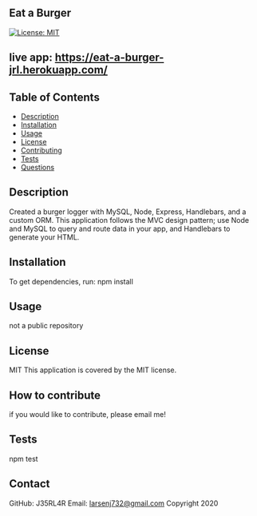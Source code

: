 
## Eat a Burger
[![License: MIT](https://img.shields.io/badge/License-MIT-yellow.svg)](https://opensource.org/licenses/MIT)

## live app: https://eat-a-burger-jrl.herokuapp.com/ 

## Table of Contents
- [Description](#description)
- [Installation](#installation)
- [Usage](#usage)
- [License](#license)
- [Contributing](#contributing)
- [Tests](#tests)
- [Questions](#questions)
## Description
Created a burger logger with MySQL, Node, Express, Handlebars, and a custom ORM. This application follows the MVC design pattern; use Node and MySQL to query and route data in your app, and Handlebars to generate your HTML.
## Installation
To get dependencies, run:
npm install
## Usage
not a public repository
## License
MIT
This application is covered by the MIT license. 
## How to contribute
if you would like to contribute, please email me!
## Tests
npm test
## Contact
GitHub: J35RL4R
Email: larsenj732@gmail.com
Copyright 2020
